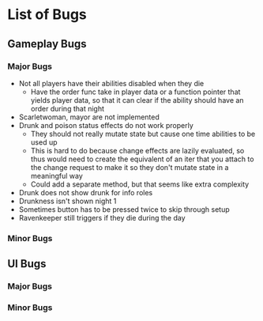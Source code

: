 # List of Bugs

## Gameplay Bugs

### Major Bugs

- Not all players have their abilities disabled when they die
  - Have the order func take in player data or a function pointer that yields player data, so that it can clear if the ability should have an order during that night
- Scarletwoman, mayor are not implemented
- Drunk and poison status effects do not work properly
  - They should not really mutate state but cause one time abilities to be used up
  - This is hard to do because change effects are lazily evaluated,
  so thus would need to create the equivalent of an iter that you attach to the change request to make it so they don't mutate state in a meaningful way
  - Could add a separate method, but that seems like extra complexity
- Drunk does not show drunk for info roles
- Drunkness isn't shown night 1
- Sometimes button has to be pressed twice to skip through setup
- Ravenkeeper still triggers if they die during the day

### Minor Bugs

## UI Bugs

### Major Bugs

### Minor Bugs
